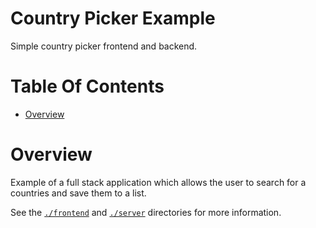 # Country Picker Example
Simple country picker frontend and backend.

# Table Of Contents
- [Overview](#overview)

# Overview
Example of a full stack application which allows the user to search for a countries and save them to a list.

See the [`./frontend`](./frontend) and [`./server`](./server) directories for more information.
